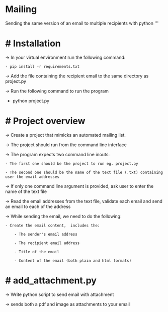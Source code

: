 # Mailing
 Sending the same version of an email to multiple recipients with python
 '''
# # Installation

-> In your virtual environment run the following command:

    - pip install -r requirements.txt
    
-> Add the file containing the recipient email to the same directory as project.py

-> Run the following command to run the program

   - python project.py

# # Project overview

-> Create a project that mimicks an automated mailing list.

-> The project should run from the command line interface

-> The program expects two command line inouts: 

    - The first one should be the project to run eg. project.py
    
    - The second one should be the name of the text file (.txt) containing user the email addresses
    
-> If only one command line argument is provided, ask user to enter the name of the text file

-> Read the email addresses from the text file, validate each email and send an email to each of the address

-> While sending the email, we need to do the following:

    - Create the email content,  includes the:
    
        - The sender's email address
        
        - The recipient email address
        
        - Title of the email
        
        - Content of the email (both plain and html formats)
    
# #    add_attachment.py
-> Write python script to send email with attachment

-> sends both a pdf and image as attachments to your email

